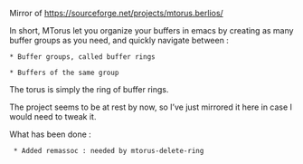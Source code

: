 Mirror of https://sourceforge.net/projects/mtorus.berlios/

In short, MTorus let you organize your buffers in emacs by creating
as many buffer groups as you need, and quickly navigate between :

	* Buffer groups, called buffer rings

	* Buffers of the same group

The torus is simply the ring of buffer rings.

The project seems to be at rest by now, so I’ve just mirrored it here
in case I would need to tweak it.

What has been done :

	 * Added remassoc : needed by mtorus-delete-ring

